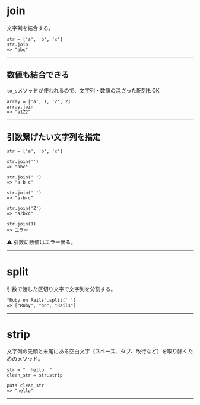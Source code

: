 # join
文字列を結合する。
~~~
str = ['a', 'b', 'c']
str.join
=> "abc"
~~~
***

## 数値も結合できる
`to_s`メソッドが使われるので、文字列・数値の混ざった配列もOK
~~~
array = ['a', 1, 'Z', 2]
array.join
=> "a1Z2"
~~~
***

## 引数繋げたい文字列を指定
~~~
str = ['a', 'b', 'c']

str.join('')
=> "abc"

str.join(' ')
=> "a b c"

str.join('-')
=> "a-b-c"

str.join('Z')
=> "aZbZc"

str.join(1)
=> エラー
~~~
⚠️ 引数に数値はエラー出る。
***

# split 
引数で渡した区切り文字で文字列を分割する。
~~~
"Ruby on Rails".split(' ')
=> ["Ruby", "on", "Rails"]
~~~
***

# strip
文字列の先頭と末尾にある空白文字（スペース、タブ、改行など）を取り除くためのメソッド。
~~~
str = "  hello  "
clean_str = str.strip

puts clean_str
=> "hello"
~~~
***
